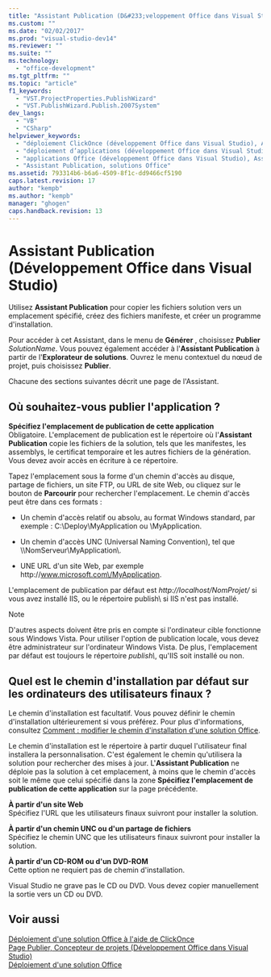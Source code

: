 ```yaml
---
title: "Assistant Publication (D&#233;veloppement Office dans Visual Studio)"
ms.custom: ""
ms.date: "02/02/2017"
ms.prod: "visual-studio-dev14"
ms.reviewer: ""
ms.suite: ""
ms.technology: 
  - "office-development"
ms.tgt_pltfrm: ""
ms.topic: "article"
f1_keywords: 
  - "VST.ProjectProperties.PublishWizard"
  - "VST.PublishWizard.Publish.2007System"
dev_langs: 
  - "VB"
  - "CSharp"
helpviewer_keywords: 
  - "déploiement ClickOnce (développement Office dans Visual Studio), Assistant Publication"
  - "déploiement d’applications (développement Office dans Visual Studio), Assistant Publication"
  - "applications Office (développement Office dans Visual Studio), Assistant Publication"
  - "Assistant Publication, solutions Office"
ms.assetid: 793314b6-b6a6-4509-8f1c-dd9466cf5190
caps.latest.revision: 17
author: "kempb"
ms.author: "kempb"
manager: "ghogen"
caps.handback.revision: 13
---
```

# Assistant Publication (D&#233;veloppement Office dans Visual Studio)
  Utilisez **Assistant Publication** pour copier les fichiers solution vers un emplacement spécifié, créez des fichiers manifeste, et créer un programme d'installation.  
  
 Pour accéder à cet Assistant, dans le menu de **Générer** , choisissez **Publier** *SolutionName*.  Vous pouvez également accéder à l'**Assistant Publication** à partir de l'**Explorateur de solutions**.  Ouvrez le menu contextuel du nœud de projet, puis choisissez **Publier**.  
  
 Chacune des sections suivantes décrit une page de l'Assistant.  
  
## Où souhaitez\-vous publier l'application ?  
 **Spécifiez l'emplacement de publication de cette application**  
 Obligatoire.  L'emplacement de publication est le répertoire où l'**Assistant Publication** copie les fichiers de la solution, tels que les manifestes, les assemblys, le certificat temporaire et les autres fichiers de la génération.  Vous devez avoir accès en écriture à ce répertoire.  
  
 Tapez l'emplacement sous la forme d'un chemin d'accès au disque, partage de fichiers, un site FTP, ou URL de site Web, ou cliquez sur le bouton de **Parcourir** pour rechercher l'emplacement.  Le chemin d'accès peut être dans ces formats :  
  
-   Un chemin d'accès relatif ou absolu, au format Windows standard, par exemple : C:\\Deploy\\MyApplication ou \\MyApplication.  
  
-   Un chemin d'accès UNC \(Universal Naming Convention\), tel que \\\\NomServeur\\MyApplication\\.  
  
-   UNE URL d'un site Web, par exemple http:\/\/www.microsoft.com\/MyApplication.  
  
 L'emplacement de publication par défaut est *http:\/\/localhost\/NomProjet\/* si vous avez installé IIS, ou le répertoire publish\\ si IIS n'est pas installé.  
  
> [!NOTE]  
>  D'autres aspects doivent être pris en compte si l'ordinateur cible fonctionne sous Windows Vista.  Pour utiliser l'option de publication locale, vous devez être administrateur sur l'ordinateur Windows Vista.  De plus, l'emplacement par défaut est toujours le répertoire *publish\\*, qu'IIS soit installé ou non.  
  
## Quel est le chemin d'installation par défaut sur les ordinateurs des utilisateurs finaux ?  
 Le chemin d'installation est facultatif.  Vous pouvez définir le chemin d'installation ultérieurement si vous préférez.  Pour plus d'informations, consultez [Comment : modifier le chemin d'installation d'une solution Office](http://msdn.microsoft.com/fr-fr/d0eaa07b-2d72-4902-899f-2f9fb165b8fd).  
  
 Le chemin d'installation est le répertoire à partir duquel l'utilisateur final installera la personnalisation.  C'est également le chemin qu'utilisera la solution pour rechercher des mises à jour.  L'**Assistant Publication** ne déploie pas la solution à cet emplacement, à moins que le chemin d'accès soit le même que celui spécifié dans la zone **Spécifiez l'emplacement de publication de cette application** sur la page précédente.  
  
 **À partir d'un site Web**  
 Spécifiez l'URL que les utilisateurs finaux suivront pour installer la solution.  
  
 **À partir d'un chemin UNC ou d'un partage de fichiers**  
 Spécifiez le chemin UNC que les utilisateurs finaux suivront pour installer la solution.  
  
 **À partir d'un CD\-ROM ou d'un DVD\-ROM**  
 Cette option ne requiert pas de chemin d'installation.  
  
 Visual Studio ne grave pas le CD ou DVD.  Vous devez copier manuellement la sortie vers un CD ou DVD.  
  
## Voir aussi  
 [Déploiement d'une solution Office à l'aide de ClickOnce](../vsto/deploying-an-office-solution-by-using-clickonce.md)   
 [Page Publier, Concepteur de projets &#40;Développement Office dans Visual Studio&#41;](../vsto/publish-page-project-designer-office-development-in-visual-studio.md)   
 [Déploiement d'une solution Office](../vsto/deploying-an-office-solution.md)  
  
  